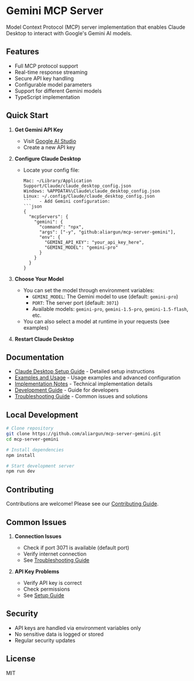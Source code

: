 # Gemini MCP Server

Model Context Protocol (MCP) server implementation that enables Claude Desktop to interact with Google's Gemini AI models.

## Features

- Full MCP protocol support
- Real-time response streaming
- Secure API key handling
- Configurable model parameters
- Support for different Gemini models
- TypeScript implementation

## Quick Start

1. **Get Gemini API Key**
   - Visit [Google AI Studio](https://makersuite.google.com/app/apikey)
   - Create a new API key

2. **Configure Claude Desktop**
   - Locate your config file:
     ```
     Mac: ~/Library/Application Support/Claude/claude_desktop_config.json
     Windows: %APPDATA%\Claude\claude_desktop_config.json
     Linux: ~/.config/Claude/claude_desktop_config.json
     ```   - Add Gemini configuration:
     ```json
     {
       "mcpServers": {
         "gemini": {
           "command": "npx",
           "args": ["-y", "github:aliargun/mcp-server-gemini"],
           "env": {
             "GEMINI_API_KEY": "your_api_key_here",
             "GEMINI_MODEL": "gemini-pro"
           }
         }
       }
     }
     ```

3. **Choose Your Model**
   - You can set the model through environment variables:
     - `GEMINI_MODEL`: The Gemini model to use (default: `gemini-pro`)
     - `PORT`: The server port (default: `3071`)
     - Available models: `gemini-pro`, `gemini-1.5-pro`, `gemini-1.5-flash`, etc.
   - You can also select a model at runtime in your requests (see examples)

4. **Restart Claude Desktop**

## Documentation

- [Claude Desktop Setup Guide](docs/claude-desktop-setup.md) - Detailed setup instructions
- [Examples and Usage](docs/examples.md) - Usage examples and advanced configuration
- [Implementation Notes](docs/implementation-notes.md) - Technical implementation details
- [Development Guide](docs/development-guide.md) - Guide for developers
- [Troubleshooting Guide](docs/troubleshooting.md) - Common issues and solutions

## Local Development

```bash
# Clone repository
git clone https://github.com/aliargun/mcp-server-gemini.git
cd mcp-server-gemini

# Install dependencies
npm install

# Start development server
npm run dev
```

## Contributing

Contributions are welcome! Please see our [Contributing Guide](CONTRIBUTING.md).

## Common Issues

1. **Connection Issues**
   - Check if port 3071 is available (default port)
   - Verify internet connection
   - See [Troubleshooting Guide](docs/troubleshooting.md)

2. **API Key Problems**
   - Verify API key is correct
   - Check permissions
   - See [Setup Guide](docs/claude-desktop-setup.md)

## Security

- API keys are handled via environment variables only
- No sensitive data is logged or stored
- Regular security updates

## License

MIT